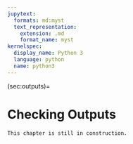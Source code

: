 ```yaml
---
jupytext:
  formats: md:myst
  text_representation:
    extension: .md
    format_name: myst
kernelspec:
  display_name: Python 3
  language: python
  name: python3
---
```


(sec:outputs)=
# Checking Outputs

```{admonition} Under Construction}
This chapter is still in construction.
```

